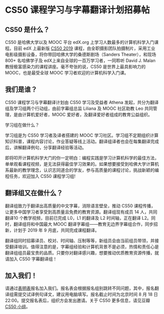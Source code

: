 # CS50 课程学习与字幕翻译计划招募帖

## CS50 是什么？

CS50 是哈佛大学以及 MOOC 平台 edX.org 上学习人数最多的计算机科学入门课程。目前 edX 上最新版 [CS50 2019](https://courses.edx.org/courses/course-v1:HarvardX+CS50+X/course/) 课程，由全职摄影团队拍摄制片，采用工业电影级摄影设备，将你带回哈佛大学的桑德斯剧场（Sanders Theater），和现场 800+ 名哈佛学子及 edX上来自全球的一百万学习者，一同聆听 David J. Malan 教授极富感染力的课程讲座。毫不夸张的说，CS50 是世界上最具影响力的 MOOC，也是最受全球 MOOC 学习者欢迎的计算机科学入门课。

## 我们是谁？

CS50 课程学习与字幕翻译计划由 CS50 学习及受益者 Athena 发起，共分为翻译组及学习组两个行动组，由前字幕组总监 Liliana 及 MOOC 社区助教 Leo 共同管理，是由计算机爱好者，MOOC 爱好者，及翻译爱好者组成的教育公益组织。

学习组在做什么？

学习组是为 CS50 学习者及译者搭建的 MOOC 学习社区。学习组不定期组织计算知识科普，课程内容讨论，作业答疑等线上活动。翻译组译者也会在每集翻译完成后，讲解翻译例句，分享翻译经验等活动。

即将叩开计算机科学大门的你一定明白：编程实践是学习计算机科学的最佳方法，单单观看课程视频，是无法获得最佳学习效果的。如果想要接受到哈佛大学计算机系最新的教学理念，认识志同道合的学友，参与高质量的课程讨论，挑战新颖的编程任务，欢迎加入 CS50 课程学习组!

## 翻译组又在做什么？

翻译组致力于翻译出高质量的中文字幕，消除语言壁垒，推动 CS50 课程传播，让更多中国学习者享受到高质量且免费的教育资源。翻译组现有成员 14 人，共同翻译10 个教学视频，目前已完成 L0，L1 的翻译及 L2 时间轴，正在翻译 L2。同时，翻译组将和中国最大 MOOC 翻译字幕组——教育无边界字幕组合作，同步招新，计划于 2019 年 9 月底，共同完成课程翻译。

翻译组同时招募译员、校对、时间轴、压制等等，新组员会由当前组员带领，并接受翻译培训。值得注意的是，字幕组经验和计算机背景不是必须，热情和责任心是翻译组组员最宝贵的品质。只要你对翻译感兴趣，想要推动优质教育资源传播，就请加入 CS50 字幕翻译组！

## 加入我们！

请通过[表明表](http://wjx.cn/jq/43792277.aspx)报名加入我们。报名表会根据报名组别跳转不同问题，其中，报名翻译组需提交试译例句译文，建议用电脑填写。报名截止时间为北京时间 8 月 18 日 22:00。提交报名表后，组织方会发出邀请。关于 CS50 更多信息，请见豆瓣 [CS50 小组](https://www.douban.com/group/cs50/)。

